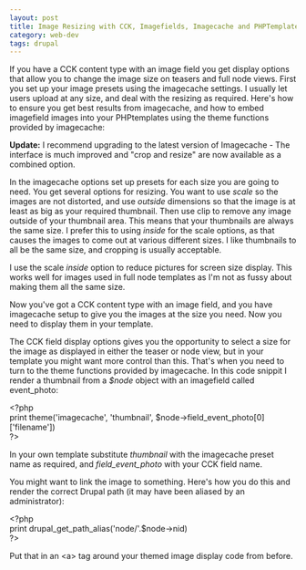 ```yaml
---
layout: post
title: Image Resizing with CCK, Imagefields, Imagecache and PHPTemplate
category: web-dev
tags: drupal
---
```

<p>If you have a CCK content type with an image field you get display options that allow you to change the image size on teasers and full node views. First you set up your image presets using the imagecache settings. I usually let users upload at any size, and deal with the resizing as required. Here's how to ensure you get best results from imagecache, and how to embed imagefield images into your PHPtemplates using the theme functions provided by imagecache:</p><!--break-->
<p><strong>Update:</strong> I recommend upgrading to the latest version of Imagecache - The interface is much improved and "crop and resize" are now available as a combined option.</p>
<p>In the imagecache options set up presets for each size you are going to need. You get several options for resizing. You want to use <em>scale</em> so the images are not distorted, and use <em>outside</em> dimensions so that the image is at least as big as your required thumbnail. Then use clip to remove any image outside of your thumbnail area. This means that your thumbnails are always the same size. I prefer this to using <em>inside</em> for the scale options, as that causes the images to come out at various different sizes. I like thumbnails to all be the same size, and cropping is usually acceptable. </p>
<p>I use the scale <em>inside</em> option to reduce pictures for screen size display. This works well for images used in full node templates as I'm not as fussy about making them all the same size.</p>
<p>Now you've got a CCK content type with an image field, and you have imagecache setup to give you the images at the size you need. Now you need to display them in your template. </p>
<p>The CCK field display options gives you the opportunity to select a size for the image as displayed in either the teaser or node view, but in your template you might want more control than this. That's when you need to turn to the theme functions provided by imagecache. In this code snippit I render a thumbnail from a <em>$node</em> object with an imagefield called event_photo:</p>
<p>&lt;?php<br />
print theme('imagecache', 'thumbnail', $node-&gt;field_event_photo[0]['filename'])<br />
?&gt;</p>
<p>In your own template substitute <em>thumbnail</em> with the imagecache preset name as required, and <em>field_event_photo</em> with your CCK field name.</p>
<p>You might want to link the image to something. Here's how you do this and render the correct Drupal path (it may have been aliased by an administrator):</p>
<p>&lt;?php<br />
print drupal_get_path_alias('node/'.$node-&gt;nid)<br />
?&gt;</p>
<p>Put that in an &lt;a&gt; tag around your themed image display code from before.</p>
